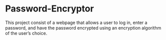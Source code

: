 # Password-Encryptor
This project consist of a webpage that allows a user to log in, enter a password, and have the password encrypted using an encryption algorithm of the user’s choice.
